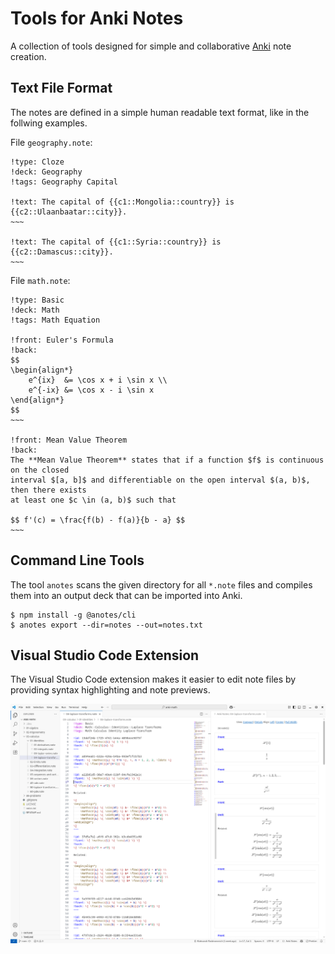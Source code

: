 # Tools for Anki Notes

A collection of tools designed for simple and collaborative [Anki](https://apps.ankiweb.net/) note creation.

## Text File Format

The notes are defined in a simple human readable text format, like in the follwing examples.

File `geography.note`:

```
!type: Cloze
!deck: Geography
!tags: Geography Capital

!text: The capital of {{c1::Mongolia::country}} is {{c2::Ulaanbaatar::city}}.
~~~

!text: The capital of {{c1::Syria::country}} is {{c2::Damascus::city}}.
~~~
```

File `math.note`:

```
!type: Basic
!deck: Math
!tags: Math Equation

!front: Euler's Formula
!back:
$$
\begin{align*}
    e^{ix}  &= \cos x + i \sin x \\
    e^{-ix} &= \cos x - i \sin x
\end{align*}
$$
~~~

!front: Mean Value Theorem
!back:
The **Mean Value Theorem** states that if a function $f$ is continuous on the closed
interval $[a, b]$ and differentiable on the open interval $(a, b)$, then there exists
at least one $c \in (a, b)$ such that

$$ f'(c) = \frac{f(b) - f(a)}{b - a} $$
~~~
```

## Command Line Tools

The tool `anotes` scans the given directory for all `*.note` files and compiles them into an output deck that can be
imported into Anki.

```shell
$ npm install -g @anotes/cli
$ anotes export --dir=notes --out=notes.txt
```

## Visual Studio Code Extension

The Visual Studio Code extension makes it easier to edit note files by providing syntax highlighting and note previews.

![VSCode Screenshot](docs/vscode-screenshot.png)
